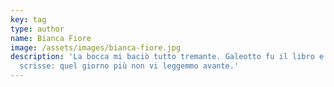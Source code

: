 ```yaml
---
key: tag
type: author
name: Bianca Fiore
image: /assets/images/bianca-fiore.jpg
description: 'La bocca mi baciò tutto tremante. Galeotto fu il libro e chi lo
  scrisse: quel giorno più non vi leggemmo avante.'
---
```


